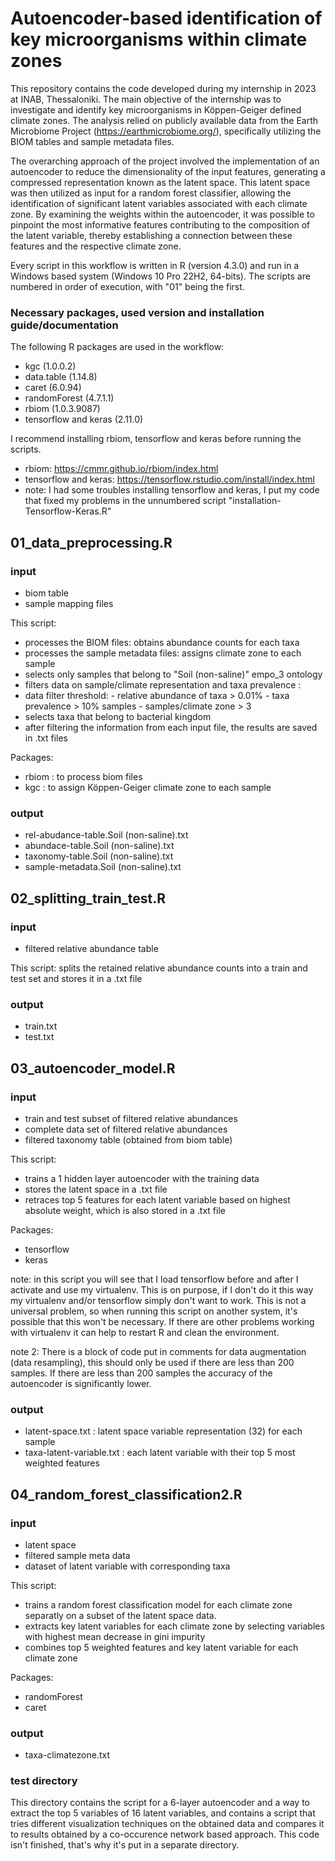 # Autoencoder-based identification of key microorganisms within climate zones

This repository contains the code developed during my internship in 2023 at INAB, Thessaloniki. The main objective of the internship was to investigate and identify key microorganisms in Köppen-Geiger defined climate zones. The analysis relied on publicly available data from the Earth Microbiome Project (https://earthmicrobiome.org/), specifically utilizing the BIOM tables and sample metadata files.

The overarching approach of the project involved the implementation of an autoencoder to reduce the dimensionality of the input features, generating a compressed representation known as the latent space. This latent space was then utilized as input for a random forest classifier, allowing the identification of significant latent variables associated with each climate zone. By examining the weights within the autoencoder, it was possible to pinpoint the most informative features contributing to the composition of the latent variable, thereby establishing a connection between these features and the respective climate zone.

Every script in this workflow is written in R (version 4.3.0) and run in a Windows based system (Windows 10 Pro 22H2, 64-bits).
The scripts are numbered in order of execution, with "01" being the first. 

### Necessary packages, used version and installation guide/documentation
The following R packages are used in the workflow:
- kgc (1.0.0.2)
- data.table (1.14.8)
- caret (6.0.94)
- randomForest (4.7.1.1)
- rbiom (1.0.3.9087)
- tensorflow and keras (2.11.0)  

I recommend installing rbiom, tensorflow and keras before running the scripts. 
- rbiom: https://cmmr.github.io/rbiom/index.html 
- tensorflow and keras: https://tensorflow.rstudio.com/install/index.html 
- note: I had some troubles installing tensorflow and keras, I put my code that fixed my problems in the unnumbered script "installation-Tensorflow-Keras.R"

## 01_data_preprocessing.R
### input
- biom table
- sample mapping files

This script:
- processes the BIOM files: obtains abundance counts for each taxa 
- processes the sample metadata files: assigns climate zone to each sample
- selects only samples that belong to "Soil (non-saline)" empo_3 ontology
- filters data on sample/climate representation and taxa prevalence :
-  data filter threshold:
            - relative abundance of taxa > 0.01%
            - taxa prevalence > 10% samples
            - samples/climate zone > 3
- selects taxa that belong to bacterial kingdom
- after filtering the information from each input file, the results are saved in .txt files

Packages:
- rbiom : to process biom files
- kgc : to assign Köppen-Geiger climate zone to each sample

### output
- rel-abudance-table.Soil (non-saline).txt
- abundace-table.Soil (non-saline).txt
- taxonomy-table.Soil (non-saline).txt
- sample-metadata.Soil (non-saline).txt


## 02_splitting_train_test.R
### input
- filtered relative abundance table

This script:
splits the retained relative abundance counts into a train and test set and stores it in a .txt file

### output
- train.txt
- test.txt


## 03_autoencoder_model.R
### input
- train and test subset of filtered relative abundances
- complete data set of filtered relative abundances
- filtered taxonomy table (obtained from biom table)

This script:
- trains a 1 hidden layer autoencoder with the training data
- stores the latent space in a .txt file
- retraces top 5 features for each latent variable based on highest absolute weight, which is also stored in a .txt file

Packages: 
- tensorflow
- keras

note: in this script you will see that I load tensorflow before and after I activate and use my virtualenv. This is on purpose, if I don't do it this way my virtualenv and/or tensorflow simply don't want to work. This is not a universal problem, so when running this script on another system, it's possible that this won't be necessary. If there are other problems working with virtualenv it can help to restart R and clean the environment.

note 2: There is a block of code put in comments for data augmentation (data resampling), this should only be used if there are less than 200 samples. If there are less than 200 samples the accuracy of the autoencoder is significantly lower. 

### output
- latent-space.txt : latent space variable representation (32) for each sample
- taxa-latent-variable.txt : each latent variable with their top 5 most weighted features

## 04_random_forest_classification2.R
### input
- latent space
- filtered sample meta data
- dataset of latent variable with corresponding taxa

This script:
- trains a random forest classification model for each climate zone separatly on a subset of the latent space data.
- extracts key latent variables for each climate zone by selecting variables with highest mean decrease in gini impurity
- combines top 5 weighted features and key latent variable for each climate zone

Packages:
- randomForest
- caret

### output
- taxa-climatezone.txt

### test directory
This directory contains the script for a 6-layer autoencoder and a way to extract the top 5 variables of 16 latent variables, and contains a script that tries different visualization techniques on the obtained data and compares it to results obtained by a co-occurence network based approach. This code isn't finished, that's why it's put in a separate directory.
